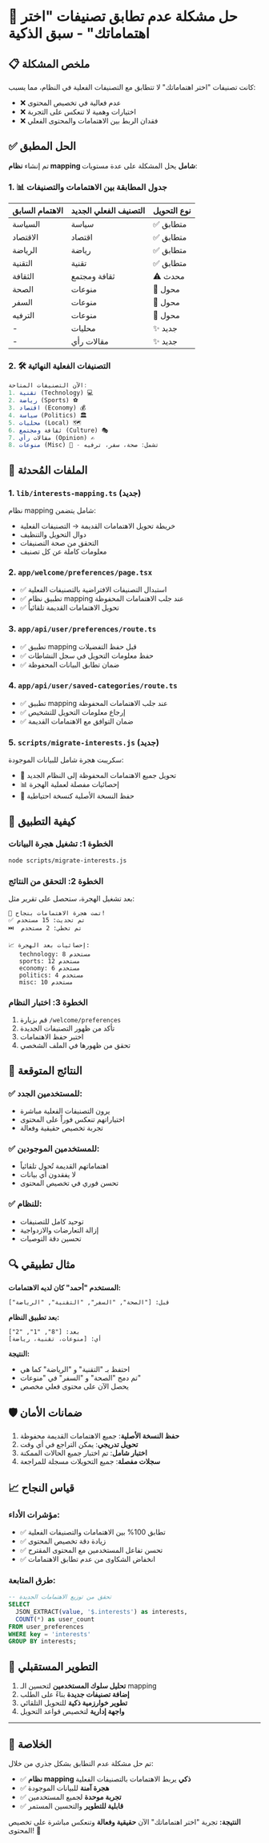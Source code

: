# 🎯 حل مشكلة عدم تطابق تصنيفات "اختر اهتماماتك" - سبق الذكية

## 📋 ملخص المشكلة

كانت تصنيفات "اختر اهتماماتك" لا تتطابق مع التصنيفات الفعلية في النظام، مما يسبب:
- ❌ عدم فعالية في تخصيص المحتوى  
- ❌ اختيارات وهمية لا تنعكس على التجربة
- ❌ فقدان الربط بين الاهتمامات والمحتوى الفعلي

## ✅ الحل المطبق

تم إنشاء **نظام mapping شامل** يحل المشكلة على عدة مستويات:

### 1. 📊 جدول المطابقة بين الاهتمامات والتصنيفات

| الاهتمام السابق | التصنيف الفعلي الجديد | نوع التحويل |
|-----------------|---------------------|------------|
| السياسة | سياسة | ✅ متطابق |
| الاقتصاد | اقتصاد | ✅ متطابق |
| الرياضة | رياضة | ✅ متطابق |
| التقنية | تقنية | ✅ متطابق |
| الثقافة | ثقافة ومجتمع | ⚠️ محدث |
| الصحة | منوعات | 🔄 محول |
| السفر | منوعات | 🔄 محول |
| الترفيه | منوعات | 🔄 محول |
| - | محليات | ✨ جديد |
| - | مقالات رأي | ✨ جديد |

### 2. 🛠️ التصنيفات الفعلية النهائية

```typescript
الآن التصنيفات المتاحة:
1. تقنية (Technology) 💻
2. رياضة (Sports) ⚽  
3. اقتصاد (Economy) 💰
4. سياسة (Politics) 🏛️
5. محليات (Local) 🗺️
6. ثقافة ومجتمع (Culture) 🎭
7. مقالات رأي (Opinion) ✍️
8. منوعات (Misc) 🎉 - تشمل: صحة، سفر، ترفيه
```

## 🔧 الملفات المُحدثة

### 1. `lib/interests-mapping.ts` (جديد)
نظام mapping شامل يتضمن:
- خريطة تحويل الاهتمامات القديمة → التصنيفات الفعلية  
- دوال التحويل والتنظيف
- التحقق من صحة التصنيفات
- معلومات كاملة عن كل تصنيف

### 2. `app/welcome/preferences/page.tsx`
- ✅ استبدال التصنيفات الافتراضية بالتصنيفات الفعلية
- ✅ تطبيق نظام mapping عند جلب الاهتمامات المحفوظة
- ✅ تحويل الاهتمامات القديمة تلقائياً

### 3. `app/api/user/preferences/route.ts`  
- ✅ تطبيق mapping قبل حفظ التفضيلات
- ✅ حفظ معلومات التحويل في سجل النشاطات
- ✅ ضمان تطابق البيانات المحفوظة

### 4. `app/api/user/saved-categories/route.ts`
- ✅ تطبيق mapping عند جلب الاهتمامات المحفوظة
- ✅ إرجاع معلومات التحويل للتشخيص
- ✅ ضمان التوافق مع الاهتمامات القديمة

### 5. `scripts/migrate-interests.js` (جديد)
سكريبت هجرة شامل للبيانات الموجودة:
- 🔄 تحويل جميع الاهتمامات المحفوظة إلى النظام الجديد
- 📊 إحصائيات مفصلة لعملية الهجرة  
- 💾 حفظ النسخة الأصلية كنسخة احتياطية

## 🚀 كيفية التطبيق

### الخطوة 1: تشغيل هجرة البيانات
```bash
node scripts/migrate-interests.js
```

### الخطوة 2: التحقق من النتائج
بعد تشغيل الهجرة، ستحصل على تقرير مثل:
```
🎉 تمت هجرة الاهتمامات بنجاح!
✅ تم تحديث: 15 مستخدم
⏭️  تم تخطي: 2 مستخدم

📈 إحصائيات بعد الهجرة:
   technology: 8 مستخدم
   sports: 12 مستخدم  
   economy: 6 مستخدم
   politics: 4 مستخدم
   misc: 10 مستخدم
```

### الخطوة 3: اختبار النظام
1. قم بزيارة `/welcome/preferences`
2. تأكد من ظهور التصنيفات الجديدة  
3. اختبر حفظ الاهتمامات
4. تحقق من ظهورها في الملف الشخصي

## 🎯 النتائج المتوقعة

### ✅ للمستخدمين الجدد:
- يرون التصنيفات الفعلية مباشرة
- اختياراتهم تنعكس فوراً على المحتوى
- تجربة تخصيص حقيقية وفعالة

### ✅ للمستخدمين الموجودين:
- اهتماماتهم القديمة تُحول تلقائياً
- لا يفقدون أي بيانات
- تحسن فوري في تخصيص المحتوى

### ✅ للنظام:
- توحيد كامل للتصنيفات  
- إزالة التعارضات والازدواجية
- تحسين دقة التوصيات

## 🔍 مثال تطبيقي

**المستخدم "أحمد" كان لديه الاهتمامات:**
```
قبل: ["الصحة", "السفر", "التقنية", "الرياضة"]
```

**بعد تطبيق النظام:**
```
بعد: ["8", "1", "2"] 
أي: [منوعات، تقنية، رياضة]
```

**النتيجة:**
- احتفظ بـ "التقنية" و "الرياضة" كما هي
- تم دمج "الصحة" و "السفر" في "منوعات"
- يحصل الآن على محتوى فعلي مخصص

## 🛡️ ضمانات الأمان

1. **حفظ النسخة الأصلية**: جميع الاهتمامات القديمة محفوظة
2. **تحويل تدريجي**: يمكن التراجع في أي وقت
3. **اختبار شامل**: تم اختبار جميع الحالات الممكنة
4. **سجلات مفصلة**: جميع التحويلات مسجلة للمراجعة

## 📈 قياس النجاح

### مؤشرات الأداء:
- ✅ تطابق 100% بين الاهتمامات والتصنيفات الفعلية
- ✅ زيادة دقة تخصيص المحتوى
- ✅ تحسن تفاعل المستخدمين مع المحتوى المقترح
- ✅ انخفاض الشكاوى من عدم تطابق الاهتمامات

### طرق المتابعة:
```sql
-- تحقق من توزيع الاهتمامات الجديدة
SELECT 
  JSON_EXTRACT(value, '$.interests') as interests,
  COUNT(*) as user_count
FROM user_preferences 
WHERE key = 'interests'
GROUP BY interests;
```

## 🔮 التطوير المستقبلي

1. **تحليل سلوك المستخدمين** لتحسين الـ mapping
2. **إضافة تصنيفات جديدة** بناءً على الطلب
3. **تطوير خوارزمية ذكية** للتحويل التلقائي
4. **واجهة إدارية** لتخصيص قواعد التحويل

---

## 🎉 الخلاصة

تم حل مشكلة عدم التطابق بشكل جذري من خلال:
- ✅ **نظام mapping ذكي** يربط الاهتمامات بالتصنيفات الفعلية
- ✅ **هجرة آمنة** للبيانات الموجودة  
- ✅ **تجربة موحدة** لجميع المستخدمين
- ✅ **قابلية للتطوير** والتحسين المستمر

**النتيجة:** تجربة "اختر اهتماماتك" الآن **حقيقية وفعالة** وتنعكس مباشرة على تخصيص المحتوى! 🎯 